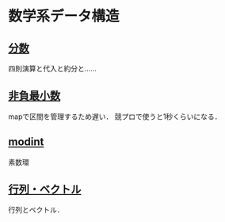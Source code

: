 # 数学系データ構造
## <a href="./frac.md">分数</a>
四則演算と代入と約分と……
## <a href="./mex.md">非負最小数</a>
mapで区間を管理するため遅い．
競プロで使うと1秒くらいになる．
## <a href="./modint.md">modint</a>
素数環
## <a href="./matrix.md">行列・ベクトル</a>
行列とベクトル．